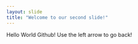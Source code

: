 ```yaml
---
layout: slide
title: "Welcome to our second slide!"
---
```

Hello World Github!
Use the left arrow to go back!
